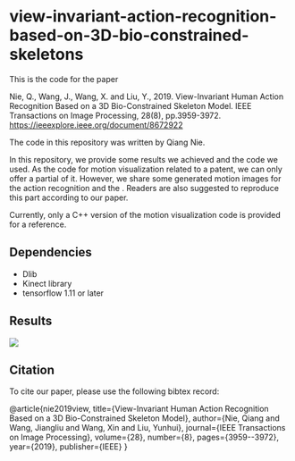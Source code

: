# view-invariant-action-recognition-based-on-3D-bio-constrained-skeletons

This is the code for the paper

Nie, Q., Wang, J., Wang, X. and Liu, Y., 2019. View-Invariant Human Action Recognition Based on a 3D Bio-Constrained Skeleton Model. IEEE Transactions on Image Processing, 28(8), pp.3959-3972. https://ieeexplore.ieee.org/document/8672922

The code in this repository was written by Qiang Nie.

In this repository, we provide some results we achieved and the code we used. As the code for motion visualization related to a patent, we can only offer a partial of it. However, we share some generated motion images for the action recognition and the . Readers are also suggested to reproduce this part according to our paper.

Currently, only a C++ version of the motion visualization code is provided for a reference.

## Dependencies
* Dlib
* Kinect library
* tensorflow 1.11 or later

## Results
![](https://github.com/NIEQiang001/view-invariant-action-recognition-based-on-3D-bio-constrained-skeletons/edit/master/results/NCMcv_NTU.jpg)


## Citation
To cite our paper, please use the following bibtex record:

@article{nie2019view,
  title={View-Invariant Human Action Recognition Based on a 3D Bio-Constrained Skeleton Model},
  author={Nie, Qiang and Wang, Jiangliu and Wang, Xin and Liu, Yunhui},
  journal={IEEE Transactions on Image Processing},
  volume={28},
  number={8},
  pages={3959--3972},
  year={2019},
  publisher={IEEE}
}

